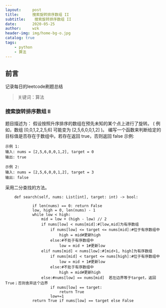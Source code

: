 ```yaml
---
layout:     post
title:      搜索旋转排序数组 II
subtitle:    搜索旋转排序数组 II
date:       2020-05-25
author:     wzk
header-img: img/home-bg-o.jpg
catalog: true
tags:
    - python
    - 算法
---
```


## 前言

记录每日的leetcode刷题总结



>关键词：算法

### 搜索旋转排序数组 II
题目描述为：
假设按照升序排序的数组在预先未知的某个点上进行了旋转。
( 例如，数组 [0,0,1,2,2,5,6] 可能变为 [2,5,6,0,0,1,2] )。
编写一个函数来判断给定的目标值是否存在于数组中。若存在返回 true，否则返回 false
示例:  
```
示例 1:
输入: nums = [2,5,6,0,0,1,2], target = 0
输出: true

示例 2:
输入: nums = [2,5,6,0,0,1,2], target = 3
输出: false
```  
采用二分查找的方法。
```
    def search(self, nums: List[int], target: int) -> bool:

            if len(nums) == 0: return False
            low, high = 0, len(nums) - 1
            while low < high:
                mid = low + (high - low) // 2
                if nums[low] < nums[mid]:#[low,mid]为有序数组
                    if nums[low] <= target <= nums[mid]:#位于有序数组中
                        high = mid#更新high
                    else:#不处于有序数组中
                        low = mid + 1#更新low
                elif nums[mid] < nums[low]:#[mid+1, high]为有序数组 
                    if nums[mid] < target <= nums[high]:#位于有序数组中
                        low = mid + 1#更新low
                    else:#不处于有序数组中
                        high = mid#更新high
                else:#nums[low] == nums[mid]  若左边界等于target，返回True；否则舍弃这个边界
                    if nums[low] == target:
                        return True
                    low+=1
            return True if nums[low] == target else False
```




 

